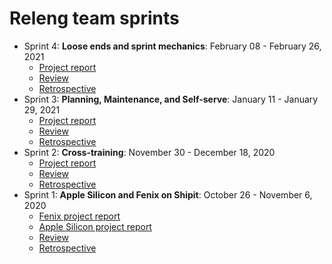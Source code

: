 # Releng team sprints

* Sprint 4: **Loose ends and sprint mechanics**: February 08 - February 26, 2021
  * [Project report](TODO)
  * [Review](./20210226-loose-ends-sprint-mechanics/sprint-review.md)
  * [Retrospective](./20210226-loose-ends-sprint-mechanics/sprint-retrospective.md)
* Sprint 3: **Planning, Maintenance, and Self-serve**: January 11 - January 29, 2021
  * [Project report](https://jira.mozilla.com/secure/RapidBoard.jspa?rapidView=679&projectKey=RELENG&view=reporting&chart=sprintRetrospective&sprint=952)
  * [Review](./20210129-planning-maintenance-self-serve/sprint-review.md)
  * [Retrospective](./20210129-planning-maintenance-self-serve/sprint-retrospective.md)
* Sprint 2: **Cross-training**: November 30 - December 18, 2020
  * [Project report](https://jira.mozilla.com/secure/RapidBoard.jspa?rapidView=679&projectKey=RELENG&view=reporting&chart=sprintRetrospective&sprint=928)
  * [Review](./20201218-cross-training/sprint-review.md)
  * [Retrospective](./20201218-cross-training/sprint-retrospective.md)
* Sprint 1: **Apple Silicon and Fenix on Shipit**: October 26 - November 6, 2020
  * [Fenix project report](https://jira.mozilla.com/secure/RapidBoard.jspa?rapidView=679&projectKey=RELENG&view=reporting&chart=sprintRetrospective&sprint=905)
  * [Apple Silicon project report](https://jira.mozilla.com/secure/RapidBoard.jspa?rapidView=679&projectKey=RELENG&view=reporting&chart=sprintRetrospective&sprint=909)
  * [Review](./20201110-apple-silicon-fenix-shipit/sprint-review.md)
  * [Retrospective](./20201110-apple-silicon-fenix-shipit/sprint-retrospective.md)
